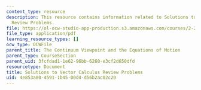```yaml
---
content_type: resource
description: This resource contains information related to Solutions to Vector Calculus
  Review Problems.
file: https://ol-ocw-studio-app-production.s3.amazonaws.com/courses/2-25-advanced-fluid-mechanics-fall-2013/4e853a8045911b4500d4d56b2ac02c20_MIT2_25F13_Vector_Problem.pdf
file_type: application/pdf
learning_resource_types: []
ocw_type: OCWFile
parent_title: The Continuum Viewpoint and the Equations of Motion
parent_type: CourseSection
parent_uid: 3fcfdad1-1e62-96bb-6260-e3cf2d650dfd
resourcetype: Document
title: Solutions to Vector Calculus Review Problems
uid: 4e853a80-4591-1b45-00d4-d56b2ac02c20
---
```

